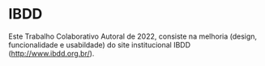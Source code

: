 # IBDD
Este Trabalho Colaborativo Autoral de 2022, consiste na melhoria (design, funcionalidade e usabildade) do site institucional IBDD (http://www.ibdd.org.br/).
